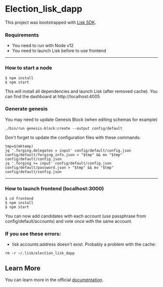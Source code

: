 #  Election_lisk_dapp

This project was bootstrapped with [Lisk SDK](https://github.com/LiskHQ/lisk-sdk).


### Requirements
- You need to run with Node v12
- You need to launch Lisk before to use frontend

---
### How to start a node

```
$ npm install
$ npm start
```
This will install all dependencies and launch Lisk (after removed cache).
You can find the dashboard at http://localhost:4005

### Generate genesis
You may need to update Genesis Block (when editing schemas for example) 
```
./bin/run genesis-block:create --output config/default
```
Don't forget to update the configuration files with these commands: 
```
tmp=$(mktemp)
jq '.forging.delegates = input' config/default/config.json config/default/forging_info.json > "$tmp" && mv "$tmp" config/default/config.json
jq '.forging += input' config/default/config.json config/default/password.json > "$tmp" && mv "$tmp" config/default/config.json

```
---
### How to launch frontend (localhost:3000)

```
$ cd frontend
$ npm install
$ npm start
```

You can now add candidates with each account (use passphrase from config/default/accounts) and vote once with the same account. 

### If you see these errors:
- lisk accounts:address doesn't exist. Probably a problem with the cache:
```
rm -r ~/.lisk/election_lisk_dapp
```
## Learn More

You can learn more in the official [documentation](https://lisk.io/documentation/lisk-sdk/index.html).
